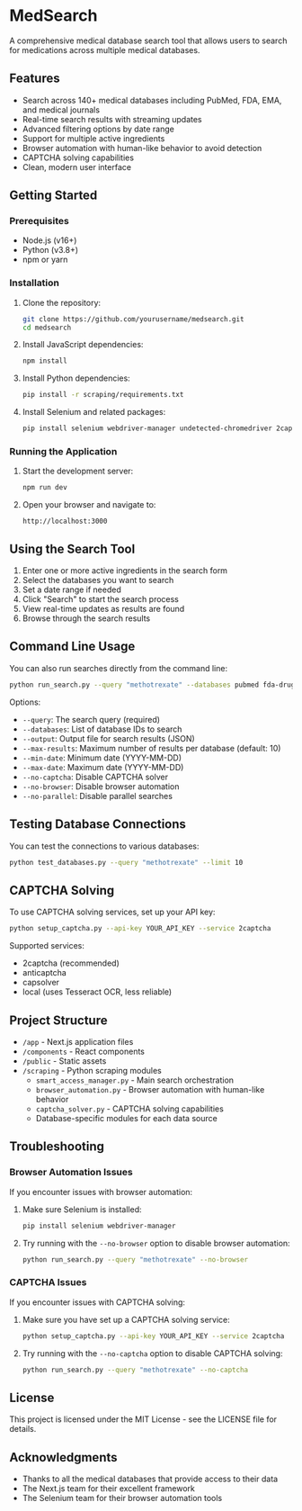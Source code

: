 # MedSearch

A comprehensive medical database search tool that allows users to search for medications across multiple medical databases.

## Features

- Search across 140+ medical databases including PubMed, FDA, EMA, and medical journals
- Real-time search results with streaming updates
- Advanced filtering options by date range
- Support for multiple active ingredients
- Browser automation with human-like behavior to avoid detection
- CAPTCHA solving capabilities
- Clean, modern user interface

## Getting Started

### Prerequisites

- Node.js (v16+)
- Python (v3.8+)
- npm or yarn

### Installation

1. Clone the repository:
   ```bash
   git clone https://github.com/yourusername/medsearch.git
   cd medsearch
   ```

2. Install JavaScript dependencies:
   ```bash
   npm install
   ```

3. Install Python dependencies:
   ```bash
   pip install -r scraping/requirements.txt
   ```

4. Install Selenium and related packages:
   ```bash
   pip install selenium webdriver-manager undetected-chromedriver 2captcha-python
   ```

### Running the Application

1. Start the development server:
   ```bash
   npm run dev
   ```

2. Open your browser and navigate to:
   ```
   http://localhost:3000
   ```

## Using the Search Tool

1. Enter one or more active ingredients in the search form
2. Select the databases you want to search
3. Set a date range if needed
4. Click "Search" to start the search process
5. View real-time updates as results are found
6. Browse through the search results

## Command Line Usage

You can also run searches directly from the command line:

```bash
python run_search.py --query "methotrexate" --databases pubmed fda-drugs ema-medicines nejm amjmed
```

Options:
- `--query`: The search query (required)
- `--databases`: List of database IDs to search
- `--output`: Output file for search results (JSON)
- `--max-results`: Maximum number of results per database (default: 10)
- `--min-date`: Minimum date (YYYY-MM-DD)
- `--max-date`: Maximum date (YYYY-MM-DD)
- `--no-captcha`: Disable CAPTCHA solver
- `--no-browser`: Disable browser automation
- `--no-parallel`: Disable parallel searches

## Testing Database Connections

You can test the connections to various databases:

```bash
python test_databases.py --query "methotrexate" --limit 10
```

## CAPTCHA Solving

To use CAPTCHA solving services, set up your API key:

```bash
python setup_captcha.py --api-key YOUR_API_KEY --service 2captcha
```

Supported services:
- 2captcha (recommended)
- anticaptcha
- capsolver
- local (uses Tesseract OCR, less reliable)

## Project Structure

- `/app` - Next.js application files
- `/components` - React components
- `/public` - Static assets
- `/scraping` - Python scraping modules
  - `smart_access_manager.py` - Main search orchestration
  - `browser_automation.py` - Browser automation with human-like behavior
  - `captcha_solver.py` - CAPTCHA solving capabilities
  - Database-specific modules for each data source

## Troubleshooting

### Browser Automation Issues

If you encounter issues with browser automation:

1. Make sure Selenium is installed:
   ```bash
   pip install selenium webdriver-manager
   ```

2. Try running with the `--no-browser` option to disable browser automation:
   ```bash
   python run_search.py --query "methotrexate" --no-browser
   ```

### CAPTCHA Issues

If you encounter issues with CAPTCHA solving:

1. Make sure you have set up a CAPTCHA solving service:
   ```bash
   python setup_captcha.py --api-key YOUR_API_KEY --service 2captcha
   ```

2. Try running with the `--no-captcha` option to disable CAPTCHA solving:
   ```bash
   python run_search.py --query "methotrexate" --no-captcha
   ```

## License

This project is licensed under the MIT License - see the LICENSE file for details.

## Acknowledgments

- Thanks to all the medical databases that provide access to their data
- The Next.js team for their excellent framework
- The Selenium team for their browser automation tools

